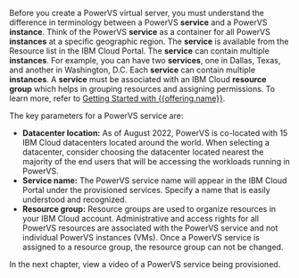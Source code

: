 Before you create a PowerVS virtual server, you must understand the difference in terminology between a PowerVS **service** and a PowerVS **instance**. Think of the PowerVS **service** as a container for all PowerVS **instances** at a specific geographic region. The **service** is available from the Resource list in the IBM Cloud Portal. The **service** can contain multiple **instances**. For example, you can have two **services**, one in Dallas, Texas, and another in Washington, D.C. Each **service** can contain multiple **instances**. A **service** must be associated with an IBM Cloud **resource group** which helps in grouping resources and assigning permissions. To learn more, refer to <a href="https://cloud.ibm.com/docs/power-iaas?topic=power-iaas-getting-started" target="_blank">Getting Started with {{offering.name}}</a>.

The key parameters for a PowerVS service are:

- **Datacenter location:** As of August 2022, PowerVS is co-located with 15 IBM Cloud datacenters located around the world. When selecting a datacenter, consider choosing the datacenter located nearest the majority of the end users that will be accessing the workloads running in PowerVS.
- **Service name:** The PowerVS service name will appear in the IBM Cloud Portal under the provisioned services. Specify a name that is easily understood and recognized.
- **Resource group:** Resource groups are used to organize resources in your IBM Cloud account. Administrative and access rights for all PowerVS resources are associated with the PowerVS service and not individual PowerVS instances (VMs). Once a PowerVS service is assigned to a resource group, the resource group can not be changed.

In the next chapter, view a video of a PowerVS service being provisioned.
